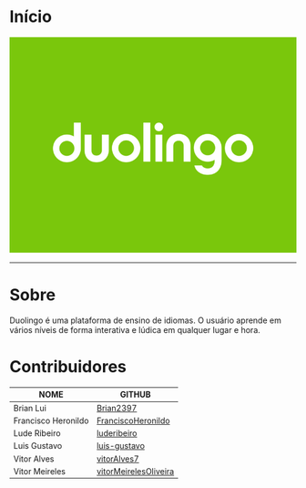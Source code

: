 # Início

<div style="text-align:center"><img src= "images/duolingo.png"/></div>

---

# Sobre

Duolingo é uma plataforma de ensino de idiomas. O usuário aprende em vários níveis de forma interativa e lúdica em qualquer lugar e hora.

# Contribuidores

| NOME | GITHUB |
|------|--------|
| Brian Lui | [Brian2397](https://github.com/Brian2397) |
| Francisco Heronildo| [FranciscoHeronildo](https://github.com/FranciscoHeronildo) |
| Lude Ribeiro| [luderibeiro](https://github.com/luderibeiro) |
| Luis Gustavo| [luis-gustavo](https://github.com/luis-gustavo) |
| Vitor Alves| [vitorAlves7](https://github.com/vitorAlves7) |
| Vitor Meireles| [vitorMeirelesOliveira](https://github.com/vitorMeirelesOliveira) |